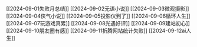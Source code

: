 
[[2024-09-01失败月总结]]
[[2024-09-02无语小说]]
[[2024-09-03微观摄影]]
[[2024-09-04侠气小说]]
[[2024-09-05投影仪到了]]
[[2024-09-06循环人生]]
[[2024-09-07玩游戏真累]]
[[2024-09-08光遇好评]]
[[2024-09-09建站初心]]
[[2024-09-10朋友圈有感]]
[[2024-09-11折腾网站统计失败]]
[[2024-09-12ai人生]]